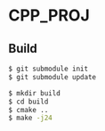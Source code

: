 CPP_PROJ
===========

## Build

```bash
$ git submodule init
$ git submodule update

$ mkdir build
$ cd build
$ cmake ..
$ make -j24
```